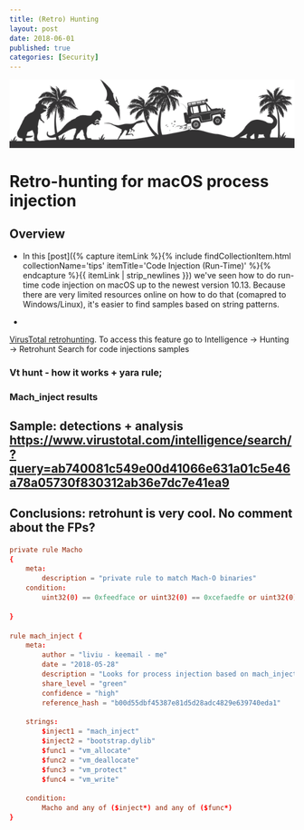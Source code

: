 ```yaml
---
title: (Retro) Hunting
layout: post
date: 2018-06-01
published: true
categories: [Security]
---
```


![Logo](/assets/images/hunt-logo.png)

# Retro-hunting for macOS process injection

## Overview
* In this [post]({% capture itemLink %}{% include findCollectionItem.html collectionName='tips' itemTitle='Code Injection (Run-Time)' %}{% endcapture %}{{ itemLink | strip_newlines }}) we've seen how to do run-time code injection on macOS up to the newest version 10.13. Because there are very limited resources online on how to do that (comapred to Windows/Linux), it's easier to find samples based on string patterns.

* 
[VirusTotal retrohunting](https://www.virustotal.com/intelligence/hunting/). To access this feature go to Intelligence →  Hunting →  Retrohunt
Search for code injections samples
### Vt hunt - how it works + yara rule;
### Mach_inject results

## Sample: detections + analysis https://www.virustotal.com/intelligence/search/?query=ab740081c549e00d41066e631a01c5e46a78a05730f830312ab36e7dc7e41ea9 

## Conclusions: retrohunt is very cool. No comment about the FPs?


```conf
private rule Macho
{
    meta:
        description = "private rule to match Mach-O binaries"
    condition:
        uint32(0) == 0xfeedface or uint32(0) == 0xcefaedfe or uint32(0) == 0xfeedfacf or uint32(0) == 0xcffaedfe or uint32(0) == 0xcafebabe or uint32(0) == 0xbebafeca

}

rule mach_inject {
    meta:
        author = "liviu - keemail - me"
        date = "2018-05-28"
        description = "Looks for process injection based on mach_inject project"
        share_level = "green"
        confidence = "high"
        reference_hash = "b00d55dbf45387e81d5d28adc4829e639740eda1"

    strings:
        $inject1 = "mach_inject"
        $inject2 = "bootstrap.dylib"
        $func1 = "vm_allocate"
        $func2 = "vm_deallocate"
        $func3 = "vm_protect"
        $func4 = "vm_write"

    condition:
        Macho and any of ($inject*) and any of ($func*)
}
```
